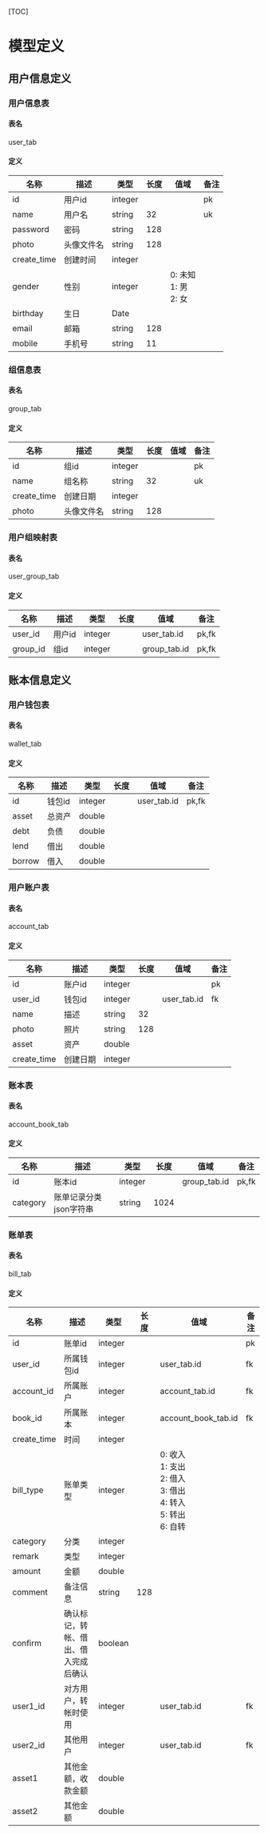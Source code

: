 

[TOC]

# 模型定义



## 用户信息定义

### 用户信息表

#### 表名

user_tab

#### 定义

| 名称        | 描述       | 类型    | 长度 | 值域                            | 备注 |
| ----------- | ---------- | ------- | ---- | ------------------------------- | ---- |
| id          | 用户id     | integer |      |                                 | pk   |
| name        | 用户名     | string  | 32   |                                 | uk   |
| password    | 密码       | string  | 128  |                                 |      |
| photo       | 头像文件名 | string  | 128  |                                 |      |
| create_time | 创建时间   | integer |      |                                 |      |
| gender      | 性别       | integer |      | 0: 未知 <br />1: 男 <br />2: 女 |      |
| birthday    | 生日       | Date    |      |                                 |      |
| email       | 邮箱       | string  | 128  |                                 |      |
| mobile      | 手机号     | string  | 11   |                                 |      |



### 组信息表

#### 表名

group_tab

#### 定义

| 名称        | 描述       | 类型    | 长度 | 值域 | 备注 |
| ----------- | ---------- | ------- | ---- | ---- | ---- |
| id          | 组id       | integer |      |      | pk   |
| name        | 组名称     | string  | 32   |      | uk   |
| create_time | 创建日期   | integer |      |      |      |
| photo       | 头像文件名 | string  | 128  |      |      |



### 用户组映射表

#### 表名

user_group_tab

#### 定义

| 名称     | 描述   | 类型    | 长度 | 值域         | 备注  |
| -------- | ------ | ------- | ---- | ------------ | ----- |
| user_id  | 用户id | integer |      | user_tab.id  | pk,fk |
| group_id | 组id   | integer |      | group_tab.id | pk,fk |



## 账本信息定义

### 用户钱包表

#### 表名

wallet_tab

#### 定义

| 名称   | 描述   | 类型    | 长度 | 值域        | 备注  |
| ------ | ------ | ------- | ---- | ----------- | ----- |
| id     | 钱包id | integer |      | user_tab.id | pk,fk |
| asset  | 总资产 | double  |      |             |       |
| debt   | 负债   | double  |      |             |       |
| lend   | 借出   | double  |      |             |       |
| borrow | 借入   | double  |      |             |       |



### 用户账户表

#### 表名

account_tab

#### 定义

| 名称        | 描述     | 类型    | 长度 | 值域        | 备注 |
| ----------- | -------- | ------- | ---- | ----------- | ---- |
| id          | 账户id   | integer |      |             | pk   |
| user_id     | 钱包id   | integer |      | user_tab.id | fk   |
| name        | 描述     | string  | 32   |             |      |
| photo       | 照片     | string  | 128  |             |      |
| asset       | 资产     | double  |      |             |      |
| create_time | 创建日期 | integer |      |             |      |



### 账本表

#### 表名

account_book_tab

#### 定义

| 名称     | 描述                   | 类型    | 长度 | 值域         | 备注  |
| -------- | ---------------------- | ------- | ---- | ------------ | ----- |
| id       | 账本id                 | integer |      | group_tab.id | pk,fk |
| category | 账单记录分类json字符串 | string  | 1024 |              |       |



### 账单表

#### 表名

bill_tab

#### 定义

| 名称        | 描述                                 | 类型    | 长度 | 值域                                                         | 备注 |
| ----------- | ------------------------------------ | ------- | ---- | ------------------------------------------------------------ | ---- |
| id          | 账单id                               | integer |      |                                                              | pk   |
| user_id     | 所属钱包id                           | integer |      | user_tab.id                                                  | fk   |
| account_id  | 所属账户                             | integer |      | account_tab.id                                               | fk   |
| book_id     | 所属账本                             | integer |      | account_book_tab.id                                          | fk   |
| create_time | 时间                                 | integer |      |                                                              |      |
| bill_type   | 账单类型                             | integer |      | 0: 收入<br />1: 支出<br />2: 借入<br />3: 借出<br />4: 转入<br />5: 转出<br />6: 自转 |      |
| category    | 分类                                 | integer |      |                                                              |      |
| remark      | 类型                                 | integer |      |                                                              |      |
| amount      | 金额                                 | double  |      |                                                              |      |
| comment     | 备注信息                             | string  | 128  |                                                              |      |
| confirm     | 确认标记，转帐、借出、借入完成后确认 | boolean |      |                                                              |      |
| user1_id    | 对方用户，转帐时使用                 | integer |      | user_tab.id                                                  | fk   |
| user2_id    | 其他用户                             | integer |      | user_tab.id                                                  | fk   |
| asset1      | 其他金额，收款金额                   | double  |      |                                                              |      |
| asset2      | 其他金额                             | double  |      |                                                              |      |













